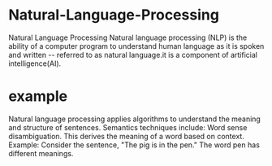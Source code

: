 # Natural-Language-Processing
Natural Language Processing
Natural language processing (NLP) is the ability of a computer program to understand human language as it is spoken and written -- referred to as natural language.it is a component of artificial intelligence(AI).


# example

Natural language processing applies algorithms to understand the meaning and structure of sentences. Semantics techniques include: Word sense disambiguation. This derives the meaning of a word based on context. Example: Consider the sentence, "The pig is in the pen." The word pen has different meanings.
